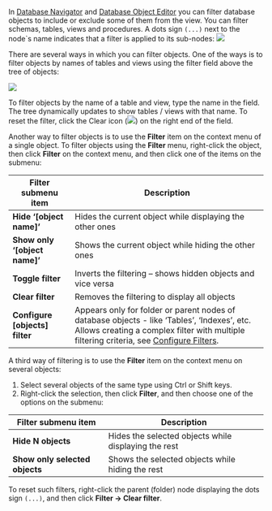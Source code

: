 In [Database Navigator](https://github.com/dbeaver/dbeaver/wiki/Database-Navigator) and [Database Object Editor](https://github.com/dbeaver/dbeaver/wiki/Database-Object-Editor) you can filter database objects to include or exclude some of them from the view. You can filter schemas, tables, views and procedures. A dots sign `(...)` next to the node`s name indicates that a filter is applied to its sub-nodes:
![](images/ug/Filtered-object.png)

There are several ways in which you can filter objects.
One of the ways is to filter objects by names of tables and views using the filter field above the tree of objects:

![](images/ug/DB-Nav-filter.png)

To filter objects by the name of a table and view, type the name in the field. The tree dynamically updates to show tables / views with that name. To reset the filter, click the Clear icon  (![](images/ug/Clear-filter-icon.png)) on the right end of the field.

Another way to filter objects is to use the **Filter** item on the context menu of a single object. To filter objects using the **Filter** menu, right-click the object, then click **Filter** on the context menu, and then click one of the items on the submenu:

Filter submenu item|Description
-------------------|-----------
**Hide ‘[object name]’**|Hides the current object while displaying the other ones
**Show only ‘[object name]’**|Shows the current object while hiding the other ones
**Toggle filter**|Inverts the filtering – shows hidden objects and vice versa
**Clear filter**|Removes the filtering to display all objects
**Configure [objects] filter**|Appears only for folder or parent nodes of  database objects - like ‘Tables’, ‘Indexes’, etc. Allows creating a complex filter with multiple filtering criteria, see [Configure Filters](https://github.com/dbeaver/dbeaver/wiki/Configure-Filters).

A third way of filtering is to use the **Filter** item on the context menu on several objects:
1. Select several objects of the same type using Ctrl or Shift keys.
2. Right-click the selection, then click **Filter**, and then choose one of the options on the submenu:

Filter submenu item|Description
-------------------|-----------
**Hide N objects**|Hides the selected objects while displaying the rest
**Show only selected objects**|Shows the selected objects while hiding the rest

To reset such filters, right-click the parent (folder) node displaying the dots sign `(...)`, and then click **Filter -> Clear filter**.